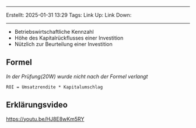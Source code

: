 
--- 
Erstellt: 2025-01-31    13:29 
Tags: 
Link Up: 
Link Down:

--- 
- Betriebswirtschaftliche Kennzahl
- Höhe des Kapitalrückflusses einer Investition
- Nützlich zur Beurteilung einer Investition

## Formel

*In der Prüfung(20W) wurde nicht nach der Formel verlangt*  

```
ROI = Umsatzrendite * Kapitalumschlag
```

## Erklärungsvideo

https://youtu.be/HJ8E8wKm5RY
